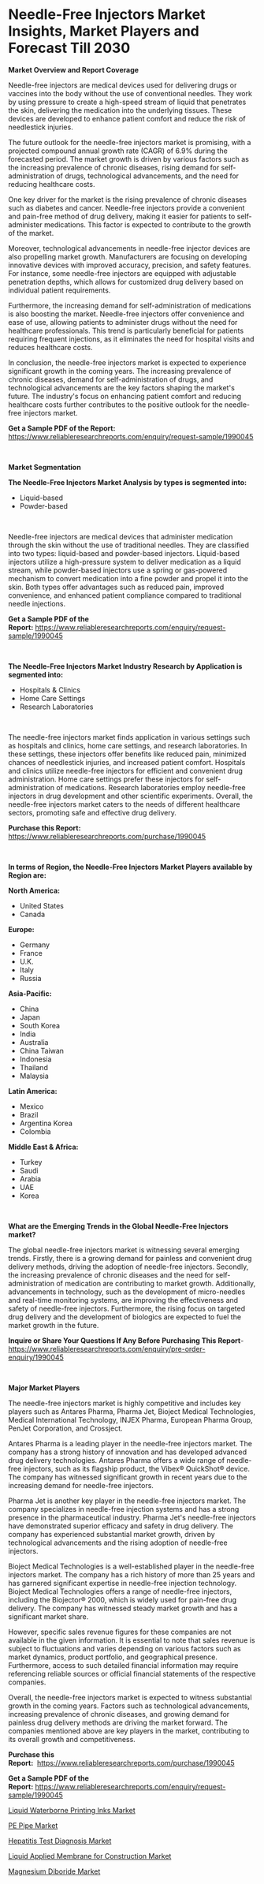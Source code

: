 <p><h1>Needle-Free Injectors Market Insights, Market Players and Forecast Till 2030</h1></p><p><strong>Market Overview and Report Coverage</strong></p>
<p><p>Needle-free injectors are medical devices used for delivering drugs or vaccines into the body without the use of conventional needles. They work by using pressure to create a high-speed stream of liquid that penetrates the skin, delivering the medication into the underlying tissues. These devices are developed to enhance patient comfort and reduce the risk of needlestick injuries.</p><p>The future outlook for the needle-free injectors market is promising, with a projected compound annual growth rate (CAGR) of 6.9% during the forecasted period. The market growth is driven by various factors such as the increasing prevalence of chronic diseases, rising demand for self-administration of drugs, technological advancements, and the need for reducing healthcare costs.</p><p>One key driver for the market is the rising prevalence of chronic diseases such as diabetes and cancer. Needle-free injectors provide a convenient and pain-free method of drug delivery, making it easier for patients to self-administer medications. This factor is expected to contribute to the growth of the market.</p><p>Moreover, technological advancements in needle-free injector devices are also propelling market growth. Manufacturers are focusing on developing innovative devices with improved accuracy, precision, and safety features. For instance, some needle-free injectors are equipped with adjustable penetration depths, which allows for customized drug delivery based on individual patient requirements.</p><p>Furthermore, the increasing demand for self-administration of medications is also boosting the market. Needle-free injectors offer convenience and ease of use, allowing patients to administer drugs without the need for healthcare professionals. This trend is particularly beneficial for patients requiring frequent injections, as it eliminates the need for hospital visits and reduces healthcare costs.</p><p>In conclusion, the needle-free injectors market is expected to experience significant growth in the coming years. The increasing prevalence of chronic diseases, demand for self-administration of drugs, and technological advancements are the key factors shaping the market's future. The industry's focus on enhancing patient comfort and reducing healthcare costs further contributes to the positive outlook for the needle-free injectors market.</p></p>
<p><strong>Get a Sample PDF of the Report:</strong> <a href="https://www.reliableresearchreports.com/enquiry/request-sample/1990045">https://www.reliableresearchreports.com/enquiry/request-sample/1990045</a></p>
<p>&nbsp;</p>
<p><strong>Market Segmentation</strong></p>
<p><strong>The Needle-Free Injectors Market Analysis by types is segmented into:</strong></p>
<p><ul><li>Liquid-based</li><li>Powder-based</li></ul></p>
<p>&nbsp;</p>
<p><p>Needle-free injectors are medical devices that administer medication through the skin without the use of traditional needles. They are classified into two types: liquid-based and powder-based injectors. Liquid-based injectors utilize a high-pressure system to deliver medication as a liquid stream, while powder-based injectors use a spring or gas-powered mechanism to convert medication into a fine powder and propel it into the skin. Both types offer advantages such as reduced pain, improved convenience, and enhanced patient compliance compared to traditional needle injections.</p></p>
<p><strong>Get a Sample PDF of the Report:</strong>&nbsp;<a href="https://www.reliableresearchreports.com/enquiry/request-sample/1990045">https://www.reliableresearchreports.com/enquiry/request-sample/1990045</a></p>
<p>&nbsp;</p>
<p><strong>The Needle-Free Injectors Market Industry Research by Application is segmented into:</strong></p>
<p><ul><li>Hospitals & Clinics</li><li>Home Care Settings</li><li>Research Laboratories</li></ul></p>
<p>&nbsp;</p>
<p><p>The needle-free injectors market finds application in various settings such as hospitals and clinics, home care settings, and research laboratories. In these settings, these injectors offer benefits like reduced pain, minimized chances of needlestick injuries, and increased patient comfort. Hospitals and clinics utilize needle-free injectors for efficient and convenient drug administration. Home care settings prefer these injectors for self-administration of medications. Research laboratories employ needle-free injectors in drug development and other scientific experiments. Overall, the needle-free injectors market caters to the needs of different healthcare sectors, promoting safe and effective drug delivery.</p></p>
<p><strong>Purchase this Report:</strong>&nbsp; <a href="https://www.reliableresearchreports.com/purchase/1990045">https://www.reliableresearchreports.com/purchase/1990045</a></p>
<p>&nbsp;</p>
<p><strong>In terms of Region, the Needle-Free Injectors Market Players available by Region are:</strong></p>
<p>
    <p> <strong> North America: </strong>
        <ul>
            <li>United States</li>
            <li>Canada</li>
        </ul>
        </p> 
    <p> <strong> Europe: </strong>
        <ul>
            <li>Germany</li>
            <li>France</li>
            <li>U.K.</li>
            <li>Italy</li>
            <li>Russia</li>
        </ul>
        </p> 
    <p> <strong> Asia-Pacific: </strong>
        <ul>
            <li>China</li>
            <li>Japan</li>
            <li>South Korea</li>
            <li>India</li>
            <li>Australia</li>
            <li>China Taiwan</li>
            <li>Indonesia</li>
            <li>Thailand</li>
            <li>Malaysia</li>
        </ul>
        </p> 
    <p> <strong> Latin America: </strong>
        <ul>
            <li>Mexico</li>
            <li>Brazil</li>
            <li>Argentina Korea</li>
            <li>Colombia</li>
        </ul>
        </p> 
    <p> <strong> Middle East & Africa: </strong>
        <ul>
            <li>Turkey</li>
            <li>Saudi</li>
            <li>Arabia</li>
            <li>UAE</li>
            <li>Korea</li>
        </ul>
    </p>
    </p>
<p>&nbsp;</p>
<p><strong>What are the Emerging Trends in the Global Needle-Free Injectors market?</strong></p>
<p><p>The global needle-free injectors market is witnessing several emerging trends. Firstly, there is a growing demand for painless and convenient drug delivery methods, driving the adoption of needle-free injectors. Secondly, the increasing prevalence of chronic diseases and the need for self-administration of medication are contributing to market growth. Additionally, advancements in technology, such as the development of micro-needles and real-time monitoring systems, are improving the effectiveness and safety of needle-free injectors. Furthermore, the rising focus on targeted drug delivery and the development of biologics are expected to fuel the market growth in the future.</p></p>
<p><strong>Inquire or Share Your Questions If Any Before Purchasing This Report</strong>- <a href="https://www.reliableresearchreports.com/enquiry/pre-order-enquiry/1990045">https://www.reliableresearchreports.com/enquiry/pre-order-enquiry/1990045</a></p>
<p>&nbsp;</p>
<p><strong>Major Market Players</strong></p>
<p><p>The needle-free injectors market is highly competitive and includes key players such as Antares Pharma, Pharma Jet, Bioject Medical Technologies, Medical International Technology, INJEX Pharma, European Pharma Group, PenJet Corporation, and Crossject.</p><p>Antares Pharma is a leading player in the needle-free injectors market. The company has a strong history of innovation and has developed advanced drug delivery technologies. Antares Pharma offers a wide range of needle-free injectors, such as its flagship product, the Vibex® QuickShot® device. The company has witnessed significant growth in recent years due to the increasing demand for needle-free injectors.</p><p>Pharma Jet is another key player in the needle-free injectors market. The company specializes in needle-free injection systems and has a strong presence in the pharmaceutical industry. Pharma Jet's needle-free injectors have demonstrated superior efficacy and safety in drug delivery. The company has experienced substantial market growth, driven by technological advancements and the rising adoption of needle-free injectors.</p><p>Bioject Medical Technologies is a well-established player in the needle-free injectors market. The company has a rich history of more than 25 years and has garnered significant expertise in needle-free injection technology. Bioject Medical Technologies offers a range of needle-free injectors, including the Biojector® 2000, which is widely used for pain-free drug delivery. The company has witnessed steady market growth and has a significant market share.</p><p>However, specific sales revenue figures for these companies are not available in the given information. It is essential to note that sales revenue is subject to fluctuations and varies depending on various factors such as market dynamics, product portfolio, and geographical presence. Furthermore, access to such detailed financial information may require referencing reliable sources or official financial statements of the respective companies.</p><p>Overall, the needle-free injectors market is expected to witness substantial growth in the coming years. Factors such as technological advancements, increasing prevalence of chronic diseases, and growing demand for painless drug delivery methods are driving the market forward. The companies mentioned above are key players in the market, contributing to its overall growth and competitiveness.</p></p>
<p><strong>Purchase this Report:</strong>&nbsp;&nbsp;<a href="https://www.reliableresearchreports.com/purchase/1990045">https://www.reliableresearchreports.com/purchase/1990045</a></p>
<p></p>
<p><strong>Get a Sample PDF of the Report:</strong>&nbsp;<a href="https://www.reliableresearchreports.com/enquiry/request-sample/1990045">https://www.reliableresearchreports.com/enquiry/request-sample/1990045</a></p>
<p><p><a href="https://www.linkedin.com/pulse/liquid-waterborne-printing-inks-market-challenges-opportunities-zl0ke/">Liquid Waterborne Printing Inks Market</a></p><p><a href="https://medium.com/@ssantosh15121999/pe-pipe-nbsp-market-focuses-on-market-share-size-and-projected-forecast-till-2030-0f67f68d2ef0">PE Pipe Market</a></p><p><a href="https://github.com/lilstefpacute/Market-Research-Report-List-1/blob/main/hepatitis-test-diagnosis-market.md">Hepatitis Test Diagnosis Market</a></p><p><a href="https://www.linkedin.com/pulse/liquid-applied-membrane-construction-market-research-report-yohwe/">Liquid Applied Membrane for Construction Market</a></p><p><a href="https://medium.com/@sk99912151/magnesium-diboride-market-share-evolution-and-market-growth-trends-2023-2030-744925a2c6f8">Magnesium Diboride Market</a></p></p>